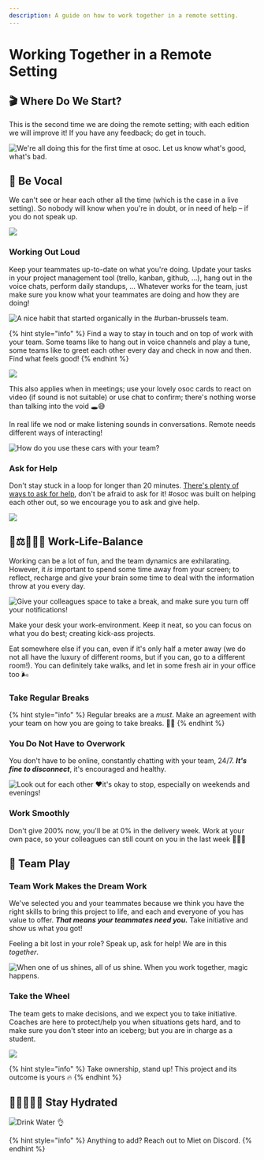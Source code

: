 ```yaml
---
description: A guide on how to work together in a remote setting.
---
```


# Working Together in a Remote Setting

## 🎬 Where Do We Start?

This is the second time we are doing the remote setting; with each edition we will improve it! If you have any feedback; do get in touch. 

![We&apos;re all doing this for the first time at osoc. Let us know what&apos;s good, what&apos;s bad.](../.gitbook/assets/screenshot-2020-07-11-at-15.16.34.png)

## 📣 Be Vocal

We can't see or hear each other all the time \(which is the case in a live setting\). So nobody will know when you're in doubt, or in need of help – if you do not speak up.

![](../.gitbook/assets/osoc-remote-talktome.gif)

### Working Out Loud

Keep your teammates up-to-date on what you're doing. Update your tasks in your project management tool \(trello, kanban, github, ...\), hang out in the voice chats, perform daily standups, ... Whatever works for the team, just make sure you know what your teammates are doing and how they are doing!

![A nice habit that started organically in the \#urban-brussels team.](../.gitbook/assets/screenshot-2020-07-10-at-12.07.35.png)

{% hint style="info" %}
Find a way to stay in touch and on top of work with your team. Some teams like to hang out in voice channels and play a tune, some teams like to greet each other every day and check in now and then. Find what feels good!
{% endhint %}

![](../.gitbook/assets/doing.gif)

This also applies when in meetings; use your lovely osoc cards to react on video \(if sound is not suitable\) or use chat to confirm; there's nothing worse than talking into the void 🕳😅

In real life we nod or make listening sounds in conversations. Remote needs different ways of interacting!

![How do you use these cars with your team?](../.gitbook/assets/photo_2020-07-13-15.49.55.jpeg)

### Ask for Help

Don't stay stuck in a loop for longer than 20 minutes. [There's plenty of ways to ask for help](../tools/discord/remote-helping.md), don't be afraid to ask for it! \#osoc was built on helping each other out, so we encourage you to ask and give help.

![](../.gitbook/assets/screenshot-2020-07-11-at-15.26.44.png)

## 👔⚖️⛹🏽‍♀️ Work-Life-Balance

Working can be a lot of fun, and the team dynamics are exhilarating. However, it _is_ important to spend some time away from your screen; to reflect, recharge and give your brain some time to deal with the information throw at you every day.

![Give your colleagues space to take a break, and make sure you turn off your notifications! ](../.gitbook/assets/al.gif)

Make your desk your work-environment. Keep it neat, so you can focus on what you do best; creating kick-ass projects.

Eat somewhere else if you can, even if it's only half a meter away \(we do not all have the luxury of different rooms, but if you can, go to a different room!\). You can definitely take walks, and let in some fresh air in your office too 🌬

### Take Regular Breaks

{% hint style="info" %}
Regular breaks are a _must_. Make an agreement with your team on how you are going to take breaks. 👯‍♂️
{% endhint %}

### You Do Not Have to Overwork

You don't have to be online, constantly chatting with your team, 24/7. _**It's fine to disconnect**_, it's encouraged and healthy.

![Look out for each other &#x2665;&#xFE0F;it&apos;s okay to stop, especially on weekends and evenings!](../.gitbook/assets/screenshot-2020-07-13-at-15.10.04.png)

### Work Smoothly

Don't give 200% now, you'll be at 0% in the delivery week. Work at your own pace, so your colleagues can still count on you in the last week 🧘🏽‍♀️

## 🎳 Team Play

### Team Work Makes the Dream Work

We've selected you and your teammates because we think you have the right skills to bring this project to life, and each and everyone of you has value to offer. _**That means your teammates need you.**_ Take initiative and show us what you got!

Feeling a bit lost in your role? Speak up, ask for help! We are in this _together_.

![When one of us shines, all of us shine. When you work together, magic happens.](../.gitbook/assets/dogs.gif)

### Take the Wheel

The team gets to make decisions, and we expect you to take initiative. Coaches are here to protect/help you when situations gets hard, and to make sure you don't steer into an iceberg; but you are in charge as a student.

![](../.gitbook/assets/panda.gif)

{% hint style="info" %}
Take ownership, stand up! This project and its outcome is yours 🔥
{% endhint %}

## 🌊💦🚰💧🧊 Stay Hydrated

![Drink Water &#x1F44C;](../.gitbook/assets/water.gif)

{% hint style="info" %}
Anything to add? Reach out to Miet on Discord.
{% endhint %}

